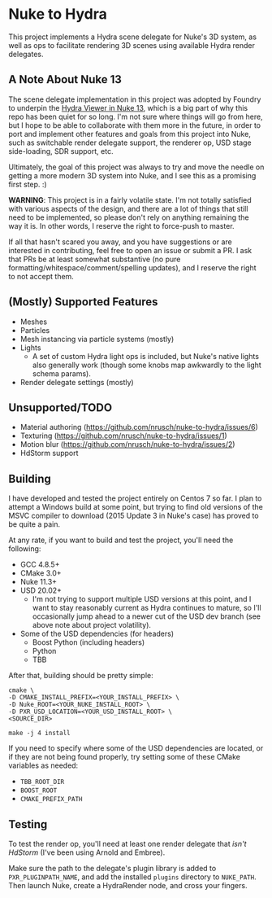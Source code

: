 # Nuke to Hydra

This project implements a Hydra scene delegate for Nuke's 3D system, as well as
ops to facilitate rendering 3D scenes using available Hydra render delegates.

## A Note About Nuke 13

The scene delegate implementation in this project was adopted by Foundry to
underpin the [Hydra Viewer in Nuke 13](
https://learn.foundry.com/nuke/content/release_notes/nuke_13.0.html), which is
a big part of why this repo has been quiet for so long. I'm not sure where
things will go from here, but I hope to be able to collaborate with them more
in the future, in order to port and implement other features and goals from this
project into Nuke, such as switchable render delegate support, the renderer op,
USD stage side-loading, SDR support, etc.

Ultimately, the goal of this project was always to try and move the needle on
getting a more modern 3D system into Nuke, and I see this as a promising first
step. :)

**WARNING**: This project is in a fairly volatile state. I'm not totally
satisfied with various aspects of the design, and there are a lot of things that
still need to be implemented, so please don't rely on anything remaining the way
it is. In other words, I reserve the right to force-push to master.

If all that hasn't scared you away, and you have suggestions or are interested
in contributing, feel free to open an issue or submit a PR. I ask that PRs be at
least somewhat substantive (no pure formatting/whitespace/comment/spelling
updates), and I reserve the right to not accept them.

## (Mostly) Supported Features

- Meshes
- Particles
- Mesh instancing via particle systems (mostly)
- Lights
    - A set of custom Hydra light ops is included, but Nuke's native lights also
    generally work (though some knobs map awkwardly to the light schema params).
- Render delegate settings (mostly)

## Unsupported/TODO

- Material authoring (https://github.com/nrusch/nuke-to-hydra/issues/6)
- Texturing (https://github.com/nrusch/nuke-to-hydra/issues/1)
- Motion blur (https://github.com/nrusch/nuke-to-hydra/issues/2)
- HdStorm support

## Building

I have developed and tested the project entirely on Centos 7 so far. I plan to
attempt a Windows build at some point, but trying to find old versions of the
MSVC compiler to download (2015 Update 3 in Nuke's case) has proved to be quite
a pain.

At any rate, if you want to build and test the project, you'll need the
following:

- GCC 4.8.5+
- CMake 3.0+
- Nuke 11.3+
- USD 20.02+
    - I'm not trying to support multiple USD versions at this point, and I want
    to stay reasonably current as Hydra continues to mature, so I'll
    occasionally jump ahead to a newer cut of the USD dev branch (see above note
    about project volatility).
- Some of the USD dependencies (for headers)
    - Boost Python (including headers)
    - Python
    - TBB

After that, building should be pretty simple:

```
cmake \
-D CMAKE_INSTALL_PREFIX=<YOUR_INSTALL_PREFIX> \
-D Nuke_ROOT=<YOUR_NUKE_INSTALL_ROOT> \
-D PXR_USD_LOCATION=<YOUR_USD_INSTALL_ROOT> \
<SOURCE_DIR>

make -j 4 install
```

If you need to specify where some of the USD dependencies are located, or if
they are not being found properly, try setting some of these CMake variables as
needed:

- `TBB_ROOT_DIR`
- `BOOST_ROOT`
- `CMAKE_PREFIX_PATH`

## Testing

To test the render op, you'll need at least one render delegate that *isn't
HdStorm* (I've been using Arnold and Embree).

Make sure the path to the delegate's plugin library is added to
`PXR_PLUGINPATH_NAME`, and add the installed `plugins` directory to `NUKE_PATH`.
Then launch Nuke, create a HydraRender node, and cross your fingers.
